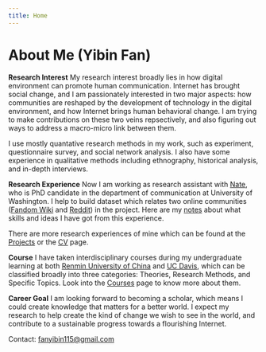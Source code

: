 ```yaml
---
title: Home
---
```



# About Me (Yibin Fan)

**Research Interest** My research interest broadly lies in how digital environment can promote human communication. Internet has brought social change, and I am passionately interested in two major aspects: how communities are reshaped by the development of technology in the digital environment, and how Internet brings human behavioral change. I am trying to make contributions on these two veins repsectively, and also figuring out ways to address a macro-micro link between them.

I use mostly quantative research methods in my work, such as experiment, questionnaire survey, and social network analysis. I also have some experience in qualitative methods including ethnography, historical analysis, and in-depth interviews.

**Research Experience** Now I am working as research assistant with [Nate](https://teblunthuis.cc), who is PhD candidate in the department of communication at University of Washington. I help to build dataset which relates two online communities ([Fandom Wiki](fandom.com) and [Reddit](reddit.com)) in the project. Here are my [notes](https://ybfan115.github.io/en/2021/08/30/ra-notes/) about what skills and ideas I have got from this experience.

There are more research experiences of mine which can be found at the [Projects](https://ybfan115.github.io/en/projects/) or the [CV](https://ybfan115.github.io/en/cv/) page.

**Course** I have taken interdisciplinary courses during my undergraduate learning at both [Renmin University of China](https://www.ruc.edu.cn/en) and [UC Davis](https://www.ucdavis.edu), which can be classified broadly into three categories: Theories, Research Methods, and Specific Topics. Look into the [Courses](https://ybfan115.github.io/en/courses/) page to know more about them.

**Career Goal** I am looking forward to becoming a scholar, which means I could create knowledge that matters for a better world. I expect my research to help create the kind of change we wish to see in the world, and contribute to a sustainable progress towards a flourishing Internet. 


Contact: fanyibin115@gmail.com
